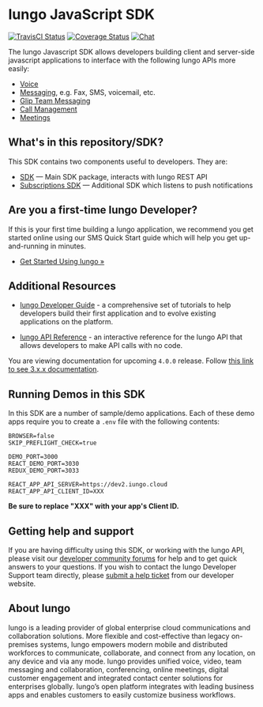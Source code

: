 # Iungo JavaScript SDK

[![TravisCI Status](https://travis-ci.com/iungo/iungo-js.svg?branch=master)](https://travis-ci.com/iungo/iungo-js)
[![Coverage Status](https://coveralls.io/repos/github/iungo/iungo-js/badge.svg?branch=master)](https://coveralls.io/github/iungo/iungo-js)
[![Chat](https://img.shields.io/badge/chat-on%20glip-orange.svg)](https://iungo.github.io/join-iungo/)

The Iungo Javascript SDK allows developers building client and server-side javascript applications to interface with the following Iungo APIs more easily:

* [Voice](https://developer.iungo.com/api-products/voice)
* [Messaging](https://developer.iungo.com/api-products/sms), e.g. Fax, SMS, voicemail, etc.
* [Glip Team Messaging](https://developer.iungo.com/api-products/team-messaging)
* [Call Management](https://developer.iungo.com/api-products/configuration)
* [Meetings](https://developers.iungo.com/api-products/meetings)

## What's in this repository/SDK?

This SDK contains two components useful to developers. They are:

- [SDK](sdk) &mdash; Main SDK package, interacts with Iungo REST API
- [Subscriptions SDK](subscriptions) &mdash; Additional SDK which listens to push notifications

## Are you a first-time Iungo Developer?

If this is your first time building a Iungo application, we recommend you get started online using our SMS Quick Start guide which will help you get up-and-running in minutes.

* [Get Started Using Iungo &raquo;](https://developers.iungo.com/guide/sms/quick-start)

## Additional Resources

* [Iungo Developer Guide](https://developer.iungo.com/api-reference) - a comprehensive set of tutorials to help developers build their first application and to evolve existing applications on the platform.

* [Iungo API Reference](https://developer.iungo.com/api-reference) - an interactive reference for the Iungo API that allows developers to make API calls with no code.

You are viewing documentation for upcoming `4.0.0` release. Follow [this link to see 3.x.x documentation](https://github.com/iungopbx/iungo-js/tree/v3).

## Running Demos in this SDK

In this SDK are a number of sample/demo applications. Each of these demo apps require you to create a `.env` file with the following contents:

```
BROWSER=false
SKIP_PREFLIGHT_CHECK=true

DEMO_PORT=3000
REACT_DEMO_PORT=3030
REDUX_DEMO_PORT=3033

REACT_APP_API_SERVER=https://dev2.iungo.cloud
REACT_APP_API_CLIENT_ID=XXX
```

**Be sure to replace "XXX" with your app's Client ID.**

## Getting help and support

If you are having difficulty using this SDK, or working with the Iungo API, please visit our [developer community forums](https://community.iungo.com/spaces/144/) for help and to get quick answers to your questions. If you wish to contact the Iungo Developer Support team directly, please [submit a help ticket](https://developers.iungo.com/support/create-case) from our developer website.

## About Iungo

Iungo is a leading provider of global enterprise cloud communications and collaboration solutions. More flexible and cost-effective than legacy on-premises systems, Iungo empowers modern mobile and distributed workforces to communicate, collaborate, and connect from any location, on any device and via any mode. Iungo provides unified voice, video, team messaging and collaboration, conferencing, online meetings, digital customer engagement and integrated contact center solutions for enterprises globally. Iungo’s open platform integrates with leading business apps and enables customers to easily customize business workflows.

